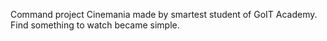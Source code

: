 Command project Cinemania made by smartest student of GoIT Academy. 
Find something to watch became simple. 
